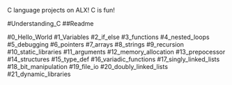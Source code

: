 C language projects on ALX!
C is fun!

#Understanding_C
##Readme

#0_Hello_World
#1_Variables
#2_if_else
#3_functions
#4_nested_loops
#5_debugging
#6_pointers
#7_arrays
#8_strings
#9_recursion
#10_static_libraries
#11_arguments
#12_memory_allocation
#13_prepocessor
#14_structures
#15_type_def
#16_variadic_functions
#17_singly_linked_lists
#18_bit_manipulation
#19_file_io
#20_doubly_linked_lists
#21_dynamic_libraries






















